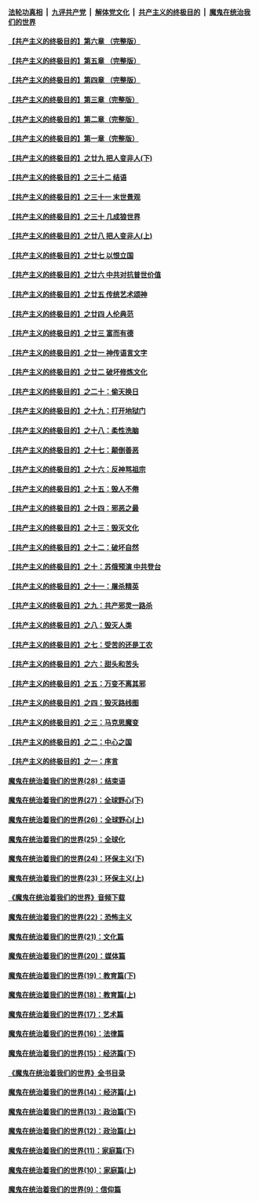 ####  [法轮功真相](../../../../basic/blob/master/README.md?t=05281601) &nbsp;|&nbsp; [九评共产党](../../../../9ping.md/blob/master/README.md?t=05281601) &nbsp;|&nbsp; [解体党文化](../../../../jtdwh.md/blob/master/README.md?t=05281601)  &nbsp;|&nbsp; [共产主义的终极目的](../../../../gczydzjmd.md/blob/master/README.md?t=05281601) &nbsp;|&nbsp; [魔鬼在统治我们的世界](../../../../mgztzwmdsj.md/blob/master/README.md?t=05281601) 

#### [【共产主义的终极目的】第六章 （完整版）](../pages/nsc422/n11428913.md?t=05281601) 

#### [【共产主义的终极目的】第五章 （完整版）](../pages/nsc422/n11428912.md?t=05281601) 

#### [【共产主义的终极目的】第四章 （完整版）](../pages/nsc422/n11428907.md?t=05281601) 

#### [【共产主义的终极目的】第三章（完整版）](../pages/nsc422/n11428848.md?t=05281601) 

#### [【共产主义的终极目的】第二章（完整版）](../pages/nsc422/n11428831.md?t=05281601) 

#### [【共产主义的终极目的】第一章（完整版）](../pages/nsc422/n11417651.md?t=05281601) 

#### [【共产主义的终极目的】之廿九 把人变非人(下)](../pages/nsc422/n11344140.md?t=05281601) 

#### [【共产主义的终极目的】之三十二 结语](../pages/nsc422/n11360535.md?t=05281601) 

#### [【共产主义的终极目的】之三十一 末世景观](../pages/nsc422/n11351129.md?t=05281601) 

#### [【共产主义的终极目的】之三十 几成狼世界](../pages/nsc422/n11348280.md?t=05281601) 

#### [【共产主义的终极目的】之廿八 把人变非人(上)](../pages/nsc422/n11340492.md?t=05281601) 

#### [【共产主义的终极目的】之廿七 以恨立国](../pages/nsc422/n11336944.md?t=05281601) 

#### [【共产主义的终极目的】之廿六 中共对抗普世价值](../pages/nsc422/n11324785.md?t=05281601) 

#### [【共产主义的终极目的】之廿五 传统艺术颂神](../pages/nsc422/n11296396.md?t=05281601) 

#### [【共产主义的终极目的】之廿四 人伦典范](../pages/nsc422/n11296397.md?t=05281601) 

#### [【共产主义的终极目的】之廿三 富而有德](../pages/nsc422/n11283598.md?t=05281601) 

#### [【共产主义的终极目的】之廿一 神传语言文字](../pages/nsc422/n11263265.md?t=05281601) 

#### [【共产主义的终极目的】之廿二 破坏修炼文化](../pages/nsc422/n11245728.md?t=05281601) 

#### [【共产主义的终极目的】之二十：偷天换日](../pages/nsc422/n11238846.md?t=05281601) 

#### [【共产主义的终极目的】之十九：打开地狱门](../pages/nsc422/n11206376.md?t=05281601) 

#### [【共产主义的终极目的】之十八：柔性洗脑](../pages/nsc422/n11199994.md?t=05281601) 

#### [【共产主义的终极目的】之十七：颠倒善恶](../pages/nsc422/n11179782.md?t=05281601) 

#### [【共产主义的终极目的】之十六：反神骂祖宗](../pages/nsc422/n11166798.md?t=05281601) 

#### [【共产主义的终极目的】之十五：毁人不倦](../pages/nsc422/n11166792.md?t=05281601) 

#### [【共产主义的终极目的】之十四：邪恶之最](../pages/nsc422/n11150249.md?t=05281601) 

#### [【共产主义的终极目的】之十三：毁灭文化](../pages/nsc422/n11135227.md?t=05281601) 

#### [【共产主义的终极目的】之十二：破坏自然](../pages/nsc422/n11135214.md?t=05281601) 

#### [【共产主义的终极目的】之十：苏俄预演 中共登台](../pages/nsc422/n11118424.md?t=05281601) 

#### [【共产主义的终极目的】之十一：屠杀精英](../pages/nsc422/n11118442.md?t=05281601) 

#### [【共产主义的终极目的】之九：共产邪灵一路杀](../pages/nsc422/n11114139.md?t=05281601) 

#### [【共产主义的终极目的】之八：毁灭人类](../pages/nsc422/n11108503.md?t=05281601) 

#### [【共产主义的终极目的】之七：受苦的还是工农](../pages/nsc422/n11101809.md?t=05281601) 

#### [【共产主义的终极目的】之六：甜头和苦头](../pages/nsc422/n11096971.md?t=05281601) 

#### [【共产主义的终极目的】之五：万变不离其邪](../pages/nsc422/n11091285.md?t=05281601) 

#### [【共产主义的终极目的】之四：毁灭路线图](../pages/nsc422/n11086284.md?t=05281601) 

#### [【共产主义的终极目的】之三：马克思魔变](../pages/nsc422/n11061941.md?t=05281601) 

#### [【共产主义的终极目的】之二：中心之国](../pages/nsc422/n11047728.md?t=05281601) 

#### [【共产主义的终极目的】之一：序言](../pages/nsc422/n11086077.md?t=05281601) 

#### [魔鬼在统治着我们的世界(28)：结束语](../pages/nsc422/n10936246.md?t=05281601) 

#### [魔鬼在统治着我们的世界(27)：全球野心(下)](../pages/nsc422/n10928319.md?t=05281601) 

#### [魔鬼在统治着我们的世界(26)：全球野心(上)](../pages/nsc422/n10900318.md?t=05281601) 

#### [魔鬼在统治着我们的世界(25)：全球化](../pages/nsc422/n10788205.md?t=05281601) 

#### [魔鬼在统治着我们的世界(24)：环保主义(下)](../pages/nsc422/n10695307.md?t=05281601) 

#### [魔鬼在统治着我们的世界(23)：环保主义(上)](../pages/nsc422/n10688613.md?t=05281601) 

#### [《魔鬼在统治着我们的世界》音频下载](../pages/nsc422/n10635553.md?t=05281601) 

#### [魔鬼在统治着我们的世界(22)：恐怖主义](../pages/nsc422/n10614727.md?t=05281601) 

#### [魔鬼在统治着我们的世界(21)：文化篇](../pages/nsc422/n10597706.md?t=05281601) 

#### [魔鬼在统治着我们的世界(20)：媒体篇](../pages/nsc422/n10586579.md?t=05281601) 

#### [魔鬼在统治着我们的世界(19)：教育篇(下)](../pages/nsc422/n10564808.md?t=05281601) 

#### [魔鬼在统治着我们的世界(18)：教育篇(上)](../pages/nsc422/n10526970.md?t=05281601) 

#### [魔鬼在统治着我们的世界(17)：艺术篇](../pages/nsc422/n10499093.md?t=05281601) 

#### [魔鬼在统治着我们的世界(16)：法律篇](../pages/nsc422/n10485969.md?t=05281601) 

#### [魔鬼在统治着我们的世界(15)：经济篇(下)](../pages/nsc422/n10469975.md?t=05281601) 

#### [《魔鬼在统治着我们的世界》全书目录](../pages/nsc422/n10464261.md?t=05281601) 

#### [魔鬼在统治着我们的世界(14)：经济篇(上)](../pages/nsc422/n10457370.md?t=05281601) 

#### [魔鬼在统治着我们的世界(13)：政治篇(下)](../pages/nsc422/n10448270.md?t=05281601) 

#### [魔鬼在统治着我们的世界(12)：政治篇(上)](../pages/nsc422/n10444576.md?t=05281601) 

#### [魔鬼在统治着我们的世界(11)：家庭篇(下)](../pages/nsc422/n10440961.md?t=05281601) 

#### [魔鬼在统治着我们的世界(10)：家庭篇(上)](../pages/nsc422/n10435448.md?t=05281601) 

#### [魔鬼在统治着我们的世界(9)：信仰篇](../pages/nsc422/n10432159.md?t=05281601) 

